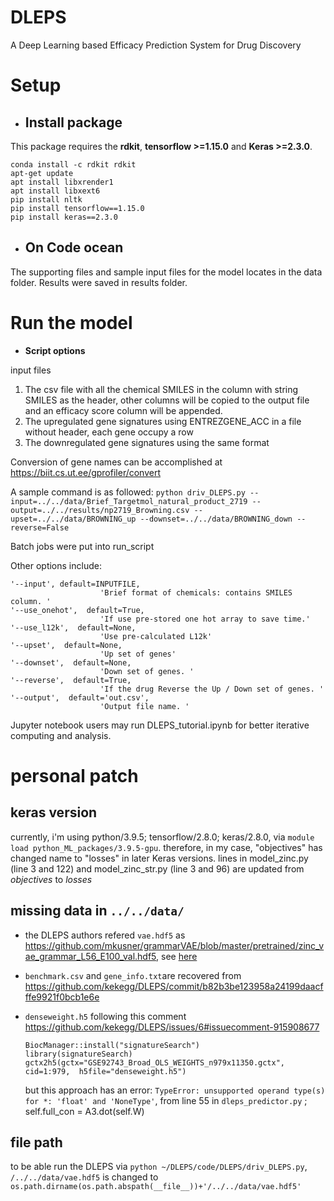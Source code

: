 # DLEPS
A Deep Learning based Efficacy Prediction System for Drug Discovery

# Setup

- ## Install package

This package requires the **rdkit**, **tensorflow >=1.15.0** and **Keras >=2.3.0**.

```
conda install -c rdkit rdkit
apt-get update
apt install libxrender1
apt install libxext6
pip install nltk
pip install tensorflow==1.15.0
pip install keras==2.3.0
```

- ## On Code ocean

The supporting files and sample input files for the model locates in the data folder. Results were saved in results folder.

# Run the model

- **Script options**

input files
1. The csv file with all the chemical SMILES in the column with string SMILES as the header, other columns will be copied to the output file and an efficacy score column will be appended.
2. The upregulated gene signatures using ENTREZGENE_ACC in a file without header, each gene occupy a row
3. The downregulated gene signatures using the same format

Conversion of gene names can be accomplished at https://biit.cs.ut.ee/gprofiler/convert

A sample command is as followed:
```python driv_DLEPS.py --input=../../data/Brief_Targetmol_natural_product_2719 --output=../../results/np2719_Browning.csv --upset=../../data/BROWNING_up --downset=../../data/BROWNING_down --reverse=False```

Batch jobs were put into run_script

Other options include:

    '--input', default=INPUTFILE,
                        'Brief format of chemicals: contains SMILES column. '
    '--use_onehot',  default=True,
                        'If use pre-stored one hot array to save time.'
    '--use_l12k',  default=None,
                        'Use pre-calculated L12k'
    '--upset',  default=None,
                        'Up set of genes'
    '--downset',  default=None,
                        'Down set of genes. '
    '--reverse',  default=True,
                        'If the drug Reverse the Up / Down set of genes. '
    '--output',  default='out.csv',
                        'Output file name. '

Jupyter notebook users may run DLEPS_tutorial.ipynb for better iterative computing and analysis.


# personal patch 

## keras version

currently, i'm using python/3.9.5; tensorflow/2.8.0; keras/2.8.0, via `module load python_ML_packages/3.9.5-gpu`. 
therefore, in my case, "objectives" has changed name to "losses" in later Keras versions. lines in
model_zinc.py (line 3 and 122) and model_zinc_str.py (line 3 and 96) are updated from *objectives* to *losses*

## missing data in `../../data/`

- the DLEPS authors refered `vae.hdf5` as https://github.com/mkusner/grammarVAE/blob/master/pretrained/zinc_vae_grammar_L56_E100_val.hdf5, see [here](https://github.com/kekegg/DLEPS/issues/1#issuecomment-869421988)

- `benchmark.csv` and `gene_info.txt`are recovered from https://github.com/kekegg/DLEPS/commit/b82b3be123958a24199daacfffe9921f0bcb1e6e

- `denseweight.h5` following this comment https://github.com/kekegg/DLEPS/issues/6#issuecomment-915908677 

    ```
    BiocManager::install("signatureSearch")
    library(signatureSearch)
    gctx2h5(gctx="GSE92743_Broad_OLS_WEIGHTS_n979x11350.gctx", cid=1:979,  h5file="denseweight.h5")

    ```
    
    but this approach has an error: `TypeError: unsupported operand type(s) for *: 'float' and 'NoneType'`, from line 55 in `dleps_predictor.py` ; self.full_con = A3.dot(self.W)



## file path

to be able run the DLEPS via `python ~/DLEPS/code/DLEPS/driv_DLEPS.py`,  `/../../data/vae.hdf5` is changed to `os.path.dirname(os.path.abspath(__file__))+'/../../data/vae.hdf5'`  




